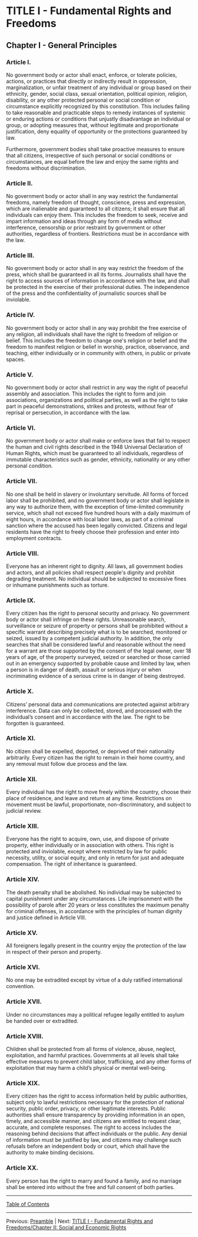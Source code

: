 # TITLE I - Fundamental Rights and Freedoms

## Chapter I - General Principles

### Article I. 
No government body or actor shall enact, enforce, or tolerate policies, actions, or practices that directly or indirectly result in oppression, marginalization, or unfair treatment of any individual or group based on their ethnicity, gender, social class, sexual orientation, political opinion, religion, disability, or any other protected personal or social condition or circumstance explicitly recognized by this constitution. This includes failing to take reasonable and practicable steps to remedy instances of systemic or enduring actions or conditions that unjustly disadvantage an individual or group, or adopting measures that, without legitimate and proportionate justification, deny equality of opportunity or the protections guaranteed by law.

Furthermore, government bodies shall take proactive measures to ensure that all citizens, irrespective of such personal or social conditions or circumstances, are equal before the law and enjoy the same rights and freedoms without discrimination.

### Article II. 
No government body or actor shall in any way restrict the fundamental freedoms, namely freedom of thought, conscience, press and expression, which are inalienable and guaranteed to all citizens; it shall ensure that all individuals can enjoy them. This includes the freedom to seek, receive and impart information and ideas through any form of media without interference, censorship or prior restraint by government or other authorities, regardless of frontiers. Restrictions must be in accordance with the law.

### Article III. 
No government body or actor shall  in any way restrict the freedom of the press, which shall be guaranteed in all its forms. Journalists shall have the right to access sources of information in accordance with the law, and shall be protected in the exercise of their professional duties. The independence of the press and the confidentiality of journalistic sources shall be inviolable.

### Article IV. 
No government body or actor shall  in any way prohibit the free exercise of any religion, all individuals shall have the right to freedom of religion or belief. This includes the freedom to change one's religion or belief and the freedom to manifest religion or belief in worship, practice, observance, and teaching, either individually or in community with others, in public or private spaces.

### Article V. 
No government body or actor shall restrict in any way the right of peaceful assembly and association. This includes the right to form and join associations, organizations and political parties, as well as the right to take part in peaceful demonstrations, strikes and protests, without fear of reprisal or persecution, in accordance with the law.

### Article VI. 
No government body or actor shall make or enforce laws that fail to respect the human and civil rights described in the 1948 Universal Declaration of Human Rights, which must be guaranteed to all individuals, regardless of immutable characteristics such as gender, ethnicity, nationality or any other personal condition.

### Article VII. 
No one shall be held in slavery or involuntary servitude. All forms of forced labor shall be prohibited, and no government body or actor shall legislate in any way to authorize them, with the exception of time-limited community service, which shall not exceed five hundred hours with a daily maximum of eight hours, in accordance with local labor laws, as part of a criminal sanction where the accused has been legally convicted. Citizens and legal residents have the right to freely choose their profession and enter into employment contracts.

### Article VIII. 
Everyone has an inherent right to dignity. All laws, all government bodies and actors, and all policies shall respect people's dignity and prohibit degrading treatment. No individual should be subjected to excessive fines or inhumane punishments such as torture.

### Article IX. 
Every citizen has the right to personal security and privacy. No government body or actor shall infringe on these rights. Unreasonable search, surveillance or seizure of property or persons shall be prohibited without a specific warrant describing precisely what is to be searched, monitored or seized, issued by a competent judicial authority. In addition, the only searches that shall be considered lawful and  reasonable without the need for a warrant are those supported by the consent of the legal owner, over 18 years of age, of the property surveyed, seized or searched or those carried out in an emergency supported by probable cause and limited by law, when a person is in danger of death, assault or serious injury or when incriminating evidence of a serious crime is in danger of being destroyed.

### Article X. 
Citizens’ personal data and communications are protected against arbitrary interference. Data can only be collected, stored, and processed with the individual’s consent and in accordance with the law. The right to be forgotten is guaranteed.

### Article XI. 
No citizen shall be expelled, deported, or deprived of their nationality arbitrarily. Every citizen has the right to remain in their home country, and any removal must follow due process and the law.

### Article XII. 
Every individual has the right to move freely within the country, choose their place of residence, and leave and return at any time. Restrictions on movement must be lawful, proportionate, non-discriminatory, and subject to judicial review.

### Article XIII. 
Everyone has the right to acquire, own, use, and dispose of private property, either individually or in association with others. This right is protected and inviolable, except where restricted by law for public necessity, utility, or social equity, and only in return for just and adequate compensation. The right of inheritance is guaranteed.

### Article XIV. 
The death penalty shall be abolished. No individual may be subjected to capital punishment under any circumstances. Life imprisonment with the possibility of parole after 20 years or less constitutes the maximum penalty for criminal offenses, in accordance with the principles of human dignity and justice defined in Article VIII.

### Article XV. 
All foreigners legally present in the country enjoy the protection of the law in respect of their person and property.

### Article XVI. 
No one may be extradited except by virtue of a duly ratified international convention.

### Article XVII. 
Under no circumstances may a political refugee legally entitled to asylum be handed over or extradited.

### Article XVIII. 
Children shall be protected from all forms of violence, abuse, neglect, exploitation, and harmful practices. Governments at all levels shall take effective measures to prevent child labor, trafficking, and any other forms of exploitation that may harm a child’s physical or mental well-being.

### Article XIX. 
Every citizen has the right to access information held by public authorities, subject only to lawful restrictions necessary for the protection of national security, public order, privacy, or other legitimate interests. Public authorities shall ensure transparency by providing information in an open, timely, and accessible manner, and citizens are entitled to request clear, accurate, and complete responses. The right to access includes the reasoning behind decisions that affect individuals or the public. Any denial of information must be justified by law, and citizens may challenge such refusals before an independent body or court, which shall have the authority to make binding decisions.

### Article XX. 
Every person has the right to marry and found a family, and no marriage shall be entered into without the free and full consent of both parties.

---

[Table of Contents](TABLE_OF_CONTENTS.md)

---

Previous: [Preamble](PREAMBLE.md) | Next: [TITLE I - Fundamental Rights and Freedoms/Chapter II: Social and Economic Rights](TITLE_1_CH_2.md)
